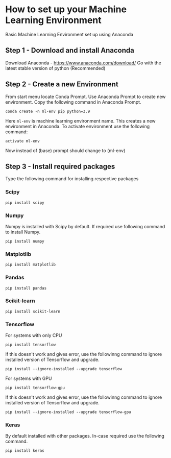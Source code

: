 # How to set up your Machine Learning Environment
Basic Machine Learning Environment set up using Anaconda

## Step 1 - Download and install Anaconda
Download Anaconda - https://www.anaconda.com/download/
Go with the latest stable version of python (Recommended)

## Step 2 - Create a new Environment
From start menu locate Conda Prompt. Use Anaconda Prompt to create new environment.
Copy the following command in Anaconda Prompt.
```
conda create -n ml-env pip python=3.9
```
Here `ml-env` is machine learning environment name.
This creates a new environment in Anaconda.
To activate environment use the following command:
```
activate ml-env
```
Now instead of (base) prompt should change to (ml-env)

## Step 3 - Install required packages
Type the following command for installing respective packages
### Scipy
```
pip install scipy
```
### Numpy
Numpy is installed with Scipy by default. If required use following command to install Numpy.
```
pip install numpy
```
### Matplotlib
```
pip install matplotlib
```
### Pandas
```
pip install pandas
```
### Scikit-learn
```
pip install scikit-learn
```
### Tensorflow
For systems with only CPU
```
pip install tensorflow
```
If this doesn't work and gives error, use the followinng command to ignore installed version of Tensorflow and upgrade.
```
pip install --ignore-installed --upgrade tensorflow
```
For systems with GPU
```
pip install tensorflow-gpu
```
If this doesn't work and gives error, use the followinng command to ignore installed version of Tensorflow and upgrade.
```
pip install --ignore-installed --upgrade tensorflow-gpu
```
### Keras
By default installed with other packages. In-case required use the following command.
```
pip install keras
```